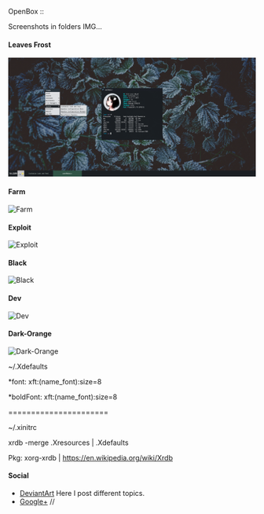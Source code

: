 OpenBox ::

Screenshots in folders IMG...

#### Leaves Frost
![Leaves Frost](https://github.com/appath/MyThemes/blob/master/IMG/leaves_frost.png)

#### Farm
![Farm](https://github.com/appath/MyThemes/blob/master/IMG/Farm.jpg)

#### Exploit
![Exploit](https://github.com/appath/MyThemes/blob/master/IMG/Exploit.jpg)

#### Black
![Black](https://github.com/appath/MyThemes/blob/master/IMG/Black.jpg)

#### Dev
![Dev](https://github.com/appath/MyThemes/blob/master/IMG/Dev.png)

#### Dark-Orange
![Dark-Orange](https://github.com/appath/MyThemes/blob/master/IMG/Dark-Orange.png)

~/.Xdefaults

*font:   xft:(name_font):size=8

*boldFont:	  xft:(name_font):size=8

======================

~/.xinitrc

xrdb -merge .Xresources | .Xdefaults

Pkg: xorg-xrdb |
https://en.wikipedia.org/wiki/Xrdb

#### Social

* [DeviantArt](http://boris241.deviantart.com/) Here I post different topics.
* [Google+](https://plus.google.com/u/0/106782122945207734872) //
